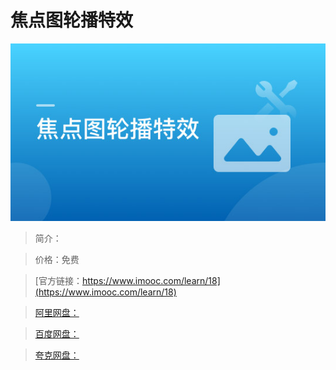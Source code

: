 # 焦点图轮播特效

![img](../../assets/5fe43db000016a8705400304.jpg)

> 简介：

> 价格：免费

> [官方链接：https://www.imooc.com/learn/18](https://www.imooc.com/learn/18)

> [阿里网盘：]()

> [百度网盘：]()

> [夸克网盘：]()
